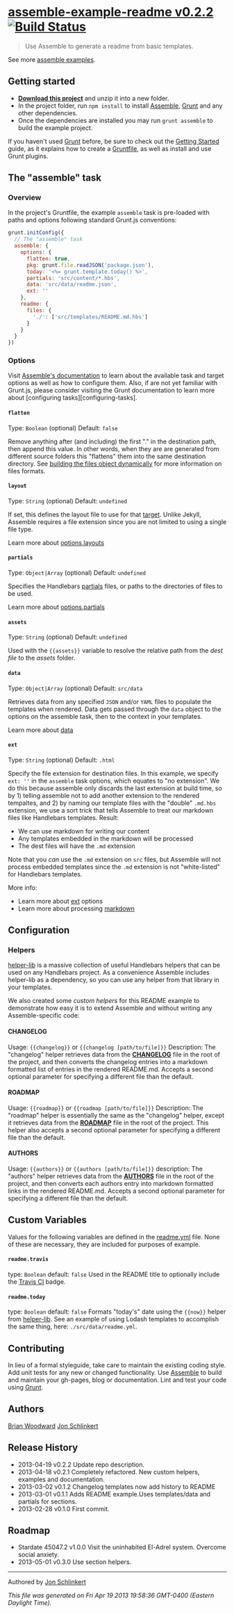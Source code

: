 # [assemble-example-readme v0.2.2](https://github.com/assemble/assemble-examples-readme) [![Build Status](https://travis-ci.org/assemble/assemble-example-readme.png)](https://travis-ci.org/assemble/assemble-example-readme)

> Use Assemble to generate a readme from basic templates.

See more [assemble examples][assemble-examples].

## Getting started
* **[Download this project][download]** and unzip it into a new folder.  
* In the project folder, run `npm install` to install [Assemble][assemble], [Grunt](http://gruntjs.com/) and any other dependencies.
* Once the dependencies are installed you may run `grunt assemble` to build the example project.

If you haven't used [Grunt](http://gruntjs.com/) before, be sure to check out the [Getting Started](http://gruntjs.com/getting-started) guide, as it explains how to create a [Gruntfile][gruntfile], as well as install and use Grunt plugins. 



## The "assemble" task

### Overview
In the project's Gruntfile, the example `assemble` task is pre-loaded with paths and options following standard Grunt.js conventions:

```js
grunt.initConfig({
  // The "assemble" task
  assemble: {
    options: {
      flatten: true,
      pkg: grunt.file.readJSON('package.json'),
      today: '<%= grunt.template.today() %>',
      partials: 'src/content/*.hbs',
      data: 'src/data/readme.json',
      ext: ''
    },
    readme: {
      files: {
        './': ['src/templates/README.md.hbs']
      }
    }
  }
})
```


### Options
Visit [Assemble's documentation][wiki] to learn about the available task and target options as well as how to configure them. Also, if are not yet familiar with Grunt.js, please consider visiting the Grunt documentation to learn more about [configuring tasks][configuring-tasks]. 

#### `flatten`
Type: `Boolean` (optional)
Default: `false`

Remove anything after (and including) the first "." in the destination path, then append this value. In other words, when they are are generated from different source folders this "flattens" them into the same destination directory. See [building the files object dynamically][files-object] for more information on files formats.


#### `layout`
Type: `String` (optional)
Default: `undefined`

If set, this defines the layout file to use for that [target][tasks-and-targets]. Unlike Jekyll, Assemble requires a file extension since you are not limited to using a single file type.

Learn more about [options.layouts][layouts]

#### `partials`
Type: `Object|Array` (optional)
Default: `undefined` 

Specifies the Handlebars [partials][] files, or paths to the directories of files to be used. 

Learn more about [options.partials][partials]

#### `assets`
Type: `String` (optional)
Default: `undefined`

Used with the `{{assets}}` variable to resolve the relative path from the _dest file_ to the _assets_ folder.


#### `data`
Type: `Object|Array` (optional)
Default: `src/data`

Retrieves data from any specified `JSON` and/or `YAML` files to populate the templates when rendered. Data gets passed through the `data` object to the options on the assemble task, then to the context in your templates. 

Learn more about [data][data]

#### `ext`
Type: `String` (optional)
Default: `.html`

Specify the file extension for destination files.  In this example, we specify `ext: ''` in the `assemble` task options, which equates to "no extension". We do this because assemble only discards the last extension at build time, so by 1) telling assemble not to add another extension to the rendered tempaltes, and 2) by naming our template files with the "double" `.md.hbs` extension, we use a sort trick that tells Assemble to treat our markdown files like Handlebars templates. Result:

* We can use markdown for writing our content
* Any templates embedded in the markdown will be processed
* The dest files will have the `.md` extension

Note that you _can_ use the `.md` extension on `src` files, but Assemble will not process embedded templates since the `.md` extension is not "white-listed" for Handlebars templates. 

More info: 
* Learn more about [ext][options] options
* Learn more about processing [markdown][]


## Configuration

### Helpers
[helper-lib](https://github.com/assemble/helper-lib/) is a massive collection of useful Handlebars helpers that can be used on any Handlebars project. As a convenience Assemble includes helper-lib as a dependency, so you can use any helper from that library in your templates. 

We also created some _custom helpers_ for this README example to demonstrate how easy it is to extend Assemble and without writing any Assemble-specific code:

#### CHANGELOG
Usage: `{{changelog}}` or `{{changelog [path/to/file]}}` 
Description: The "changelog" helper retrieves data from the **[CHANGELOG](CHANGELOG)** file in the root of the project, and then converts the changelog entries into a markdown formatted list of entries in the rendered README.md. Accepts a second optional parameter for specifying a different file than the default.

#### ROADMAP
Usage: `{{roadmap}}` or `{{roadmap [path/to/file]}}` 
Description: The "roadmap" helper is essentially the same as the "changelog" helper, except it retrieves data from the **[ROADMAP](ROADMAP)** file in the root of the project. This helper also accepts a second optional parameter for specifying a different file than the default.

#### AUTHORS
Usage: `{{authors}}` or `{{authors [path/to/file]}}` 
description: The "authors" helper retrieves data from the **[AUTHORS](AUTHORS)** file in the root of the project, and then converts each authors entry into markdown formatted links in the rendered README.md. Accepts a second optional parameter for specifying a different file than the default.



## Custom Variables
Values for the following variables are defined in the [readme.yml](./src/data/readme.yml) file. None of these are necessary, they are included for purposes of example. 


#### `readme.travis`
type: `Boolean`
default: `false`
Used in the README title to optionally include the [Travis CI](https://travis-ci.org/) badge. 

#### `readme.today`
type: `Boolean`
default: `false`
Formats "today's" date using the `{{now}}` helper from [helper-lib](https://github.com/assemble/helper-lib/). 
See an example of using Lodash templates to accomplish the same thing, here: `./src/data/readme.yml`. 





## Contributing

In lieu of a formal styleguide, take care to maintain the existing coding style. Add unit tests for any new or changed functionality. Use [Assemble][assemble] to build and maintain your gh-pages, blog or documentation. Lint and test your code using [Grunt](http://gruntjs.com/).



## Authors
[Brian Woodward](http://github.com/doowb)
[Jon Schlinkert](http://github.com/jonschlinkert)

## Release History
* 2013-04-19    v0.2.2    Update repo description.
* 2013-04-18    v0.2.1    Completely refactored. New custom helpers, examples and documentation.
* 2013-03-02    v0.1.2    Changelog templates now add history to README
* 2013-03-01    v0.1.1    Adds README example.Uses templates/data and partials for sections.
* 2013-02-28    v0.1.0    First commit.


## Roadmap
* Stardate 45047.2    v1.0.0    Visit the uninhabited El-Adrel system. Overcome social anxiety. 
* 2013-05-01    v0.3.0    Use section helpers. 


---
Authored by [Jon Schlinkert](http://github.com/jonschlinkert/)

_This file was generated on Fri Apr 19 2013 19:58:36 GMT-0400 (Eastern Daylight Time)._

<!-- assemble links -->

[download]: https://github.com/assemble/assemble-examples-basic/archive/master.zip
[assemble]: https://github.com/assemble/assemble/
[assemble-examples]: https://github.com/assemble/assemble-examples

[wiki]: https://github.com/assemble/assemble/wiki
[data]:     https://github.com/assemble/assemble/wiki/data
[layouts]:  https://github.com/assemble/assemble/wiki/layouts
[markdown]: https://github.com/assemble/assemble/wiki/markdown
[options]:  https://github.com/assemble/assemble/wiki/options
[partials]: https://github.com/assemble/assemble/wiki/partials


<!-- grunt links -->

[gruntfile]: http://gruntjs.com/sample-gruntfile
[configuring tasks]: http://gruntjs.com/configuring-tasks
[files-object]: http://gruntjs.com/configuring-tasks#building-the-files-object-dynamically
[tasks-and-targets]: http://gruntjs.com/configuring-tasks#task-configuration-and-targets